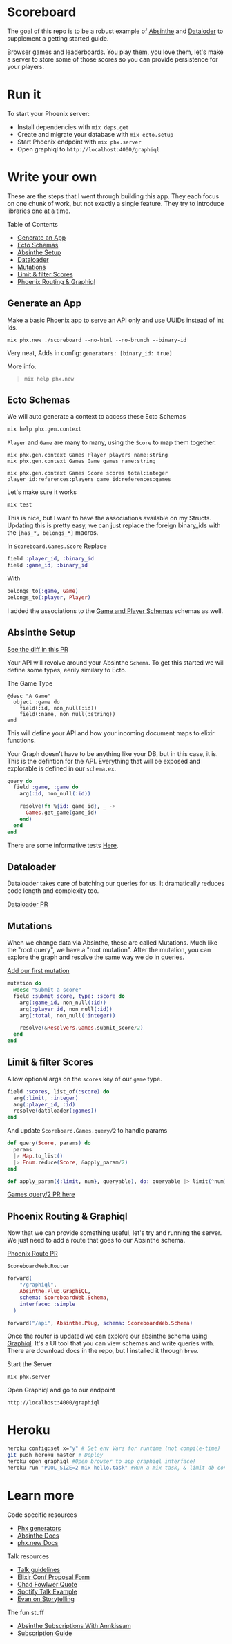 # Scoreboard

The goal of this repo is to be a robust example of [Absinthe](https://github.com/absinthe-graphql/absinthe) and [Dataloder](https://github.com/absinthe-graphql/dataloader) to supplement a getting started guide.

Browser games and leaderboards. You play them, you love them, let's make a server to store some of those scores so you can provide persistence for your players.

# Run it

To start your Phoenix server:

  * Install dependencies with `mix deps.get`
  * Create and migrate your database with `mix ecto.setup`
  * Start Phoenix endpoint with `mix phx.server`
  * Open graphiql to `http://localhost:4000/graphiql`


# Write your own

These are the steps that I went through building this app. They each focus on one chunk of work, but not exactly a single feature. They try to introduce libraries one at a time.

Table of Contents

* [Generate an App](#generate-an-app)
* [Ecto Schemas](#ecto-schemas)
* [Absinthe Setup](#absinthe-setup)
* [Dataloader](#dataloader)
* [Mutations](#mutations)
* [Limit & filter Scores](#limit--filter-scores)
* [Phoenix Routing & Graphiql](#phoenix-routing--graphiql)

## Generate an App
Make a basic Phoenix app to serve an API only and use UUIDs instead of int Ids.

```
mix phx.new ./scoreboard --no-html --no-brunch --binary-id
```

Very neat, Adds in config: `generators: [binary_id: true]`

More info.
> `mix help phx.new`



## Ecto Schemas

We will auto generate a context to access these Ecto Schemas
```bash
mix help phx.gen.context
```

`Player` and `Game` are many to many, using the `Score` to map them together.

```
mix phx.gen.context Games Player players name:string
mix phx.gen.context Games Game games name:string

mix phx.gen.context Games Score scores total:integer player_id:references:players game_id:references:games
```

Let's make sure it works

```bash
mix test
```

This is nice, but I want to have the associations available on my Structs.
Updating this is pretty easy, we can just replace the foreign binary_ids with the `[has_*, belongs_*]` macros.

In `Scoreboard.Games.Score` Replace

```elixir
field :player_id, :binary_id
field :game_id, :binary_id
```

With

```elixir
belongs_to(:game, Game)
belongs_to(:player, Player)
```

I added the associations to the [Game and Player Schemas](https://github.com/shamshirz/scoreboard/commit/0d403a75d6fdeb06a572c2f2e9a400ac1244db66#diff-1c331c359bcb59c0a55389158b9e40fb) schemas as well.

## Absinthe Setup

[See the diff in this PR](https://github.com/shamshirz/scoreboard/pull/1)

Your API will revolve around your Absinthe `Schema`. To get this started we will define some types, eerily similary to Ecto.

The Game Type
```
@desc "A Game"
  object :game do
    field(:id, non_null(:id))
    field(:name, non_null(:string))
end
```

This will define your API and how your incoming document maps to elixir functions.

Your Graph doesn't have to be anything like your DB, but in this case, it is.
This is the defintion for the API. Everything that will be exposed and explorable is defined in our `schema.ex`.

```elixir
query do
  field :game, :game do
    arg(:id, non_null(:id))

    resolve(fn %{id: game_id}, _ ->
      Games.get_game(game_id)
    end)
  end
end
```
There are some informative tests [Here](https://github.com/shamshirz/scoreboard/pull/1).

## Dataloader

Dataloader takes care of batching our queries for us. It dramatically reduces code length and complexity too.

[Dataloader PR](https://github.com/shamshirz/scoreboard/pull/3/files)


## Mutations

When we change data via Absinthe, these are called Mutations. Much like the "root query", we have a "root mutation". After the mutation, you can explore the graph and resolve the same way we do in queries.

[Add our first mutation](https://github.com/shamshirz/scoreboard/pull/8)

```elixir
mutation do
  @desc "Submit a score"
  field :submit_score, type: :score do
    arg(:game_id, non_null(:id))
    arg(:player_id, non_null(:id))
    arg(:total, non_null(:integer))

    resolve(&Resolvers.Games.submit_score/2)
  end
end
```


## Limit & filter Scores

Allow optional args on the `scores` key of our `game` type.

```elixir
field :scores, list_of(:score) do
  arg(:limit, :integer)
  arg(:player_id, :id)
  resolve(dataloader(:games))
end
```

And update `Scoreboard.Games.query/2` to handle params

```elixir
def query(Score, params) do
  params
  |> Map.to_list()
  |> Enum.reduce(Score, &apply_param/2)
end

def apply_param({:limit, num}, queryable), do: queryable |> limit(^num)
```

[Games.query/2 PR here](https://github.com/shamshirz/scoreboard/pull/9/files)


## Phoenix Routing & Graphiql

Now that we can provide something useful, let's try and running the server. We just need to add a route that goes to our Absinthe schema.

[Phoenix Route PR](https://github.com/shamshirz/scoreboard/pull/9)

`ScoreboardWeb.Router`
```elixir
forward(
    "/graphiql",
    Absinthe.Plug.GraphiQL,
    schema: ScoreboardWeb.Schema,
    interface: :simple
  )

forward("/api", Absinthe.Plug, schema: ScoreboardWeb.Schema)
```

Once the router is updated we can explore our absinthe schema using [Graphiql](https://github.com/graphql/graphiql). It's a UI tool that you can view schemas and write queries with. There are download docs in the repo, but I installed it through `brew`.

Start the Server
```bash
mix phx.server
```

Open Graphiql and go to our endpoint
```
http://localhost:4000/graphiql
```

# Heroku

```bash
heroku config:set x="y" # Set env Vars for runtime (not compile-time)
git push heroku master # Deploy
heroku open graphiql #Open browser to app graphiql interface!
heroku run "POOL_SIZE=2 mix hello.task" #Run a mix task, & limit db connections
```
# Learn more

 Code specific resources

 * [Phx generators](https://hexdocs.pm/phoenix/phoenix_mix_tasks.html)
 * [Absinthe Docs](https://hexdocs.pm/absinthe/overview.html)
 * [phx.new Docs](https://github.com/phoenixframework/phoenix/blob/master/installer/lib/mix/tasks/phx.new.ex)

 Talk resources

 * [Talk guidelines](https://opensource.com/life/14/1/get-your-conference-talk-submission-accepted])
 * [Elixir Conf Proposal Form](https://docs.google.com/forms/d/e/1FAIpQLSf4CiP2UtB7Www47yVv592w_kHK4qBwZZpQcMlaQJDvDU7qpg/viewform])
 * [Chad Fowlwer Quote](https://twitter.com/chadfowler/status/671944358388723712])
 * [Spotify Talk Example](https://vimeo.com/85490944])
 * [Evan on Storytelling](https://www.deconstructconf.com/2017/evan-czaplicki-on-storytelling])


The fun stuff
 * [ Absinthe Subscriptions With Annkissam ](https://www.annkissam.com/elixir/alembic/posts/2018/07/13/graphql-subscriptions-connecting-phoenix-applications-with-absinthe-and-websockets.html#an-elixir-graphql-client)
 * [ Subscription Guide ](https://hexdocs.pm/absinthe/subscriptions.html)